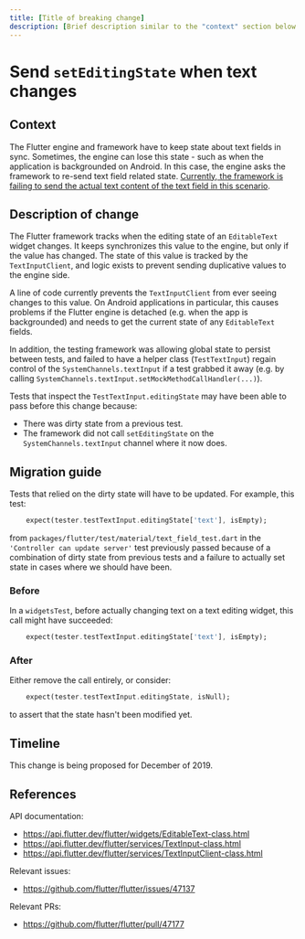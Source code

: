 ```yaml
---
title: [Title of breaking change]
description: [Brief description similar to the "context" section below.]
---
```


# Send `setEditingState` when text changes

## Context

The Flutter engine and framework have to keep state about text fields in sync.
Sometimes, the engine can lose this state - such as when the application is
backgrounded on Android. In this case, the engine asks the framework to re-send
text field related state. [Currently, the framework is failing to send the
actual text content of the text field in this scenario](https://github.com/flutter/flutter/issues/47137).

## Description of change

The Flutter framework tracks when the editing state of an `EditableText` widget
changes. It keeps synchronizes this value to the engine, but only if the value
has changed. The state of this value is tracked by the `TextInputClient`, and
logic exists to prevent sending duplicative values to the engine side.

A line of code currently prevents the `TextInputClient` from ever seeing changes
to this value. On Android applications in particular, this causes problems if
the Flutter engine is detached (e.g. when the app is backgrounded) and needs to
get the current state of any `EditableText` fields.

In addition, the testing framework was allowing global state to persist between
tests, and failed to have a helper class (`TestTextInput`) regain control of
the `SystemChannels.textInput` if a test grabbed it away (e.g. by calling
`SystemChannels.textInput.setMockMethodCallHandler(...)`).

Tests that inspect the `TestTextInput.editingState` may have been able to pass
before this change because:

- There was dirty state from a previous test.
- The framework did not call `setEditingState` on the `SystemChannels.textInput`
  channel where it now does.

## Migration guide

Tests that relied on the dirty state will have to be updated. For example, this
test:

```dart
    expect(tester.testTextInput.editingState['text'], isEmpty);
```

from `packages/flutter/test/material/text_field_test.dart` in the `'Controller
can update server'` test previously passed because of a combination of dirty
state from previous tests and a failure to actually set state in cases where
we should have been.

### Before

In a `widgetsTest`, before actually changing text on a text editing widget,
this call might have succeeded:

```dart
    expect(tester.testTextInput.editingState['text'], isEmpty);
```

### After

Either remove the call entirely, or consider:

```dart
    expect(tester.testTextInput.editingState, isNull);
```

to assert that the state hasn't been modified yet.

## Timeline

This change is being proposed for December of 2019.

## References

API documentation:
* https://api.flutter.dev/flutter/widgets/EditableText-class.html
* https://api.flutter.dev/flutter/services/TextInput-class.html
* https://api.flutter.dev/flutter/services/TextInputClient-class.html

Relevant issues:
* https://github.com/flutter/flutter/issues/47137

Relevant PRs:
* https://github.com/flutter/flutter/pull/47177
